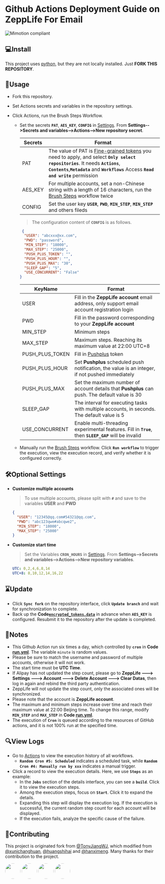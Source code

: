 # Github Actions Deployment Guide on ZeppLife For Email
![Mimotion compliant](https://img.shields.io/badge/%F0%9F%95%B6-Mimotion%F0%9F%8F%83%E2%80%8D%E2%99%82%EF%B8%8F-blue?labelColor=f46db0)



## 💻Install
This project uses [python](http://python.org), but they are not locally installed. Just **FORK THIS REPOSITORY**.



## 📌Usage
-  Fork this repository.  
-  Set Actions secrets and variables in the repository settings.  
-  Click Actions, run the Brush Steps Workflow.
  
   - Set the secrets **`PAT`**, **`AES_KEY`**, **`CONFIG`** in [Settings](../../settings/variables/actions). From **Settings-->Secrets and variables-->Actions-->New repository secret**.

     | Secrets  | Format   |
     |----------|----------|
     | PAT      | The value of PAT is [Fine-grained tokens](https://github.com/settings/personal-access-tokens/new) you need to apply, and select **`Only select repositories`**. It needs **`Actions`**, **`Contents`**,**`Metadata`** and **`Workflows`** Access **`Read and write`** permission  |
     | AES_KEY  | For multiple accounts, set a non-Chinese string with a length of 16 characters, run the [Brush Steps](https://github.com/derryck404/Mimotion/actions/workflows/run.yml) workflow twice  |
     | CONFIG   | Set the user key **`USER`**, **`PWD`**, **`MIN_STEP`**, **`MIN_STEP`** and others fileds  |

      >The configuration content of **`CONFIG`** is as follows.
        ```json
         {
          "USER": "abcxxx@xx.com",
          "PWD": "password",
          "MIN_STEP": "18000",
          "MAX_STEP": "25000",
          "PUSH_PLUS_TOKEN": "",
          "PUSH_PLUS_HOUR": "",
          "PUSH_PLUS_MAX": "30",
          "SLEEP_GAP": "5",
          "USE_CONCURRENT": "False"
        }
       ```

     | KeyName         | Format                                                                                                 |
     |-----------------|--------------------------------------------------------------------------------------------------------|
     | USER            | Fill in the **ZeppLife account** email address, only support email account registration login          |
     | PWD             | Fill in the password corresponding to your **ZeppLife account**                                        |
     | MIN_STEP        | Minimum steps                                                                                          |
     | MAX_STEP        | Maximum steps. Reaching its maximum value at 22:00 UTC+8                                               |
     | PUSH_PLUS_TOKEN | Fill in [Pushplus](https://www.pushplus.plus) token                                                    |
     | PUSH_PLUS_HOUR  | Set **Pushplus** scheduled push notification, the value is an integer, if not pushed immediately       |
     | PUSH_PLUS_MAX   | Set the maximum number of account details that **Pushplus** can push. The default value is 30          |
     | SLEEP_GAP       | The interval for executing tasks with multiple accounts, in seconds. The default value is 5            |
     | USE_CONCURRENT  | Enable multi-threading experimental features. Fill in **`True`**, then **`SLEEP_GAP`** will be invalid |
 
   - Manually run the [Brush Steps](https://github.com/derryck404/Mimotion/actions/workflows/run.yml) workflow. Click **`Run workflow`** to trigger the execution, view the execution record, and verify whether it is configured correctly.


   
## 🛠Optional Settings
- **Customize multiple accounts** 
  >To use multiple accounts, please split with **`#`** and save to the variables **USER** and **PWD**
  ```json
  {
    "USER": "12345@qq.com#54321@qq.com",
    "PWD": "abc123qwe#abcqwe2",
    "MIN_STEP": "18000",
    "MAX_STEP": "25000"
  }
  ```

- **Customize start time** 
  >Set the Variables **`CRON_HOURS`** in [Settings](../../settings/variables/actions). From **Settings-->Secrets and variables-->Actions-->New repository variables**.
  ```yaml
  UTC: 0,2,4,6,8,14
  UTC+8: 8,10,12,14,16,22
  ```

 
## ⌛Update
- Click **`Sync fork`** on the repository interface, click **`Update branch`** and wait for synchronization to complete.
- Back up the **Code[`encrypted_tokens.data`](https://github.com/derryck404/Mimotion/blob/master/encrypted_tokens.data)** in advance when **`AES_KEY`** is configured. Resubmit it to the repository after the update is completed.



## 🔔Notes
- This Github Action run six times a day, which controlled by **`cron`** in **Code [run.yml](https://github.com/derryck404/Mimotion/blob/master/.github/workflows/run.yml)**. The variable `minute` is random values.
- Please be sure to match the username and password of multiple accounts, otherwise it will not work.  
- The start time must be **UTC Time**.  
- If Alipay has not updated the step count, please go to **ZeppLife ---> Settings ---> Account ---> Delete Account ---> Clear Datas**, then log in again and rebind the third party authentication.  
- ZeppLife will not update the step count, only the associated ones will be synchronized.  
- Please note that the account is **ZeppLife account**.  
- The maximum and minimum steps increase over time and reach their maximum value at 22:00 Beijing time. To change this range, modify **`MIN_STEP`** and **`MAX_STEP`** in **Code [run.yml](https://github.com/derryck404/Mimotion/blob/main/.github/workflows/run.yml)**.
- The execution of **`Cron`** is queued according to the resources of GitHub actions, and it is not 100% run at the specified time.


## 🔍View Logs
- Go to [Actions](../../actions) to view the execution history of all workflows.
  - **`Random Cron #5: Scheduled`** indicates a scheduled task, while **`Random Cron #4: Manually run by xxx`** indicates a manual trigger.
- Click a record to view the execution details. Here, we use **`Steps`** as an example:
  - In the **`Jobs`** section of the details interface, you can see a **`build`**. Click it to view the execution steps.
  - Among the execution steps, focus on **`Start`**. Click it to expand the details.
  - Expanding this step will display the execution log. If the execution is successful, the current random step count for each account will be displayed.
  - If the execution fails, analyze the specific cause of the failure.



## 💌Contributing
This project is originated fork from [@TonyJiangWJ](https://github.com/TonyJiangWJ/mimotion), which modified from [@xunichanghuan](https://github.com/xunichanghuan/), [@huangshihai](https://github.com/huangshihai/mimotion) and [@hanximeng](https://github.com/hanximeng/Zepp_API/). Many thanks for their contribution to the project.

<a href="https://github.com/TonyJiangWJ/"><img src="https://avatars.githubusercontent.com/u/11325805?v=4" width="50" height="50" style="border-radius:50%; overflow:hidden;"/></a>
<a href="https://github.com/xunichanghuan/"><img src="https://avatars.githubusercontent.com/u/9484015?v=4" width="50" height="50" style="border-radius:50%; overflow:hidden;"/></a>
<a href="https://github.com/huangshihai/"><img src="https://avatars.githubusercontent.com/u/23566676?v=4" width="50" height="50" style="border-radius:50%; overflow:hidden;"/></a>
<a href="https://github.com/hanximeng/"><img src="https://avatars.githubusercontent.com/u/28382753?v=4" width="50" height="50" style="border-radius:50%; overflow:hidden;"/></a>
